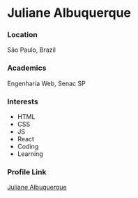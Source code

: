 # Juliane Albuquerque

### Location

São Paulo, Brazil

### Academics

Engenharia Web, Senac SP 

### Interests

- HTML
- CSS
- JS
- React
- Coding
- Learning

### Profile Link

[Juliane Albuquerque](https://github.com/JulianeAlbuquerque)
